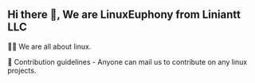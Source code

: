 ## Hi there 👋, We are LinuxEuphony from Liniantt LLC


🙋‍♀️ We are all about linux.

🌈 Contribution guidelines - Anyone can mail us to contribute on any linux projects.
